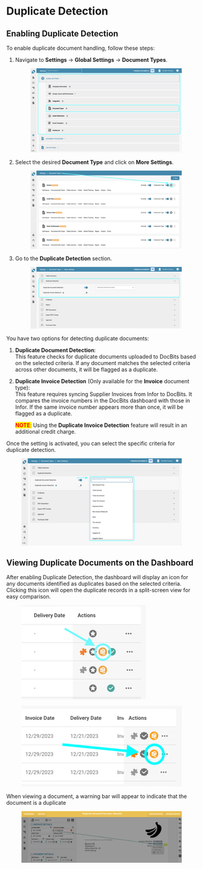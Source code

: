 # Duplicate Detection

## Enabling Duplicate Detection

To enable duplicate document handling, follow these steps:

1.  Navigate to **Settings** → **Global Settings** → **Document Types**.

    <figure><img src="../../../../../.gitbook/assets/Calculate_PO_unit_price_1.png" alt=""><figcaption></figcaption></figure>
2.  Select the desired **Document Type** and click on **More Settings**.

    <figure><img src="../../../../../.gitbook/assets/Calculate_PO_unit_price_2.png" alt=""><figcaption></figcaption></figure>
3.  Go to the **Duplicate Detection** section.

    <figure><img src="../../../../../.gitbook/assets/DuplicateDocument_3 (1).png" alt=""><figcaption></figcaption></figure>

You have two options for detecting duplicate documents:

1. **Duplicate Document Detection**: \
   This feature checks for duplicate documents uploaded to DocBits based on the selected criteria. If any document matches the selected criteria across other documents, it will be flagged as a duplicate.
2.  **Duplicate Invoice Detection** (Only available for the **Invoice** document type):\
    This feature requires syncing Supplier Invoices from Infor to DocBits. It compares the invoice numbers in the DocBits dashboard with those in Infor. If the same invoice number appears more than once, it will be flagged as a duplicate.

    <mark style="color:red;">**NOTE**</mark><mark style="color:red;">:</mark> Using the **Duplicate Invoice Detection** feature will result in an additional credit charge.

Once the setting is activated, you can select the specific criteria for duplicate detection.

<figure><img src="../../../../../.gitbook/assets/DuplicateDocument_4.png" alt=""><figcaption></figcaption></figure>

## Viewing Duplicate Documents on the Dashboard

After enabling Duplicate Detection, the dashboard will display an icon for any documents identified as duplicates based on the selected criteria. Clicking this icon will open the duplicate records in a split-screen view for easy comparison.

<figure><img src="../../../../../.gitbook/assets/DuplicateDomuent_6.png" alt="" width="329"><figcaption></figcaption></figure>

<figure><img src="../../../../../.gitbook/assets/duplicate_invoice handling2.png" alt=""><figcaption></figcaption></figure>

When viewing a document, a warning bar will appear to indicate that the document is a duplicate

<figure><img src="../../../../../.gitbook/assets/DuplicateDocument_5.png" alt=""><figcaption></figcaption></figure>
